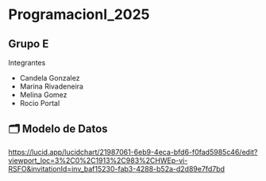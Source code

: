 # ProgramacionI_2025
## Grupo E
Integrantes
- Candela Gonzalez
- Marina Rivadeneira
- Melina Gomez
- Rocio Portal

## 🗂️ Modelo de Datos

https://lucid.app/lucidchart/21987061-6eb9-4eca-bfd6-f0fad5985c46/edit?viewport_loc=3%2C0%2C1913%2C983%2CHWEp-vi-RSFO&invitationId=inv_baf15230-fab3-4288-b52a-d2d89e7fd7bd